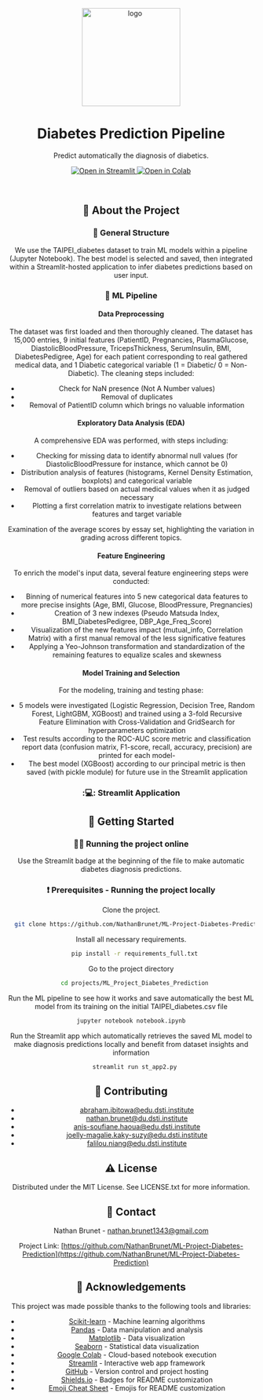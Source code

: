 <div align="center">

  <img src="https://zupimages.net/up/25/13/rkqb.png" alt="logo" width="200" height="auto" />
  <h1>Diabetes Prediction Pipeline</h1>
  
  <p>
    Predict automatically the diagnosis of diabetics. 
  </p>
  
  
<!-- Badges -->
<p>
  <a href="https://diabetes-predictions-app-ml.streamlit.app/">
    <img src="https://static.streamlit.io/badges/streamlit_badge_black_white.svg" alt="Open in Streamlit" />
  </a>
  <a href="https://colab.research.google.com/github/NathanBrunet/ML-Project-Diabetes-Prediction/blob/main/DiabetesPrediction.ipynb">
    <img src="https://colab.research.google.com/assets/colab-badge.svg" alt="Open in Colab" />
  </a>
</p>

<br />
  

<!-- About the Project -->
## :star2: About the Project

<!-- Features -->
### :dart: General Structure

We use the TAIPEI_diabetes dataset to train ML models within a pipeline (Jupyter Notebook). 
The best model is selected and saved, then integrated within a Streamlit-hosted application to infer diabetes predictions based on user input.

### :robot: ML Pipeline 

#### Data Preprocessing

The dataset was first loaded and then thoroughly cleaned. 
The dataset has 15,000 entries, 9 initial features (PatientID, Pregnancies, PlasmaGlucose, DiastolicBloodPressure,	TricepsThickness,	SerumInsulin,	BMI, DiabetesPedigree,	Age) for each patient corresponding to real gathered medical data, and 1 Diabetic categorical variable (1 = Diabetic/ 0 = Non-Diabetic).
The cleaning steps included:

- Check for NaN presence (Not A Number values)
- Removal of duplicates
- Removal of PatientID column which brings no valuable information

#### Exploratory Data Analysis (EDA)

A comprehensive EDA was performed, with steps including:

- Checking for missing data to identify abnormal null values (for DiastolicBloodPressure for instance, which cannot be 0)
- Distribution analysis of features (histograms, Kernel Density Estimation, boxplots) and categorical variable
- Removal of outliers based on actual medical values when it as judged necessary
- Plotting a first correlation matrix to investigate relations between features and target variable 

Examination of the average scores by essay set, highlighting the variation in grading across different topics.

#### Feature Engineering

To enrich the model's input data, several feature engineering steps were conducted:

- Binning of numerical features into 5 new categorical data features to more precise insights (Age, BMI, Glucose, BloodPressure, Pregnancies)
- Creation of 3 new indexes (Pseudo Matsuda Index, BMI_DiabetesPedigree, DBP_Age_Freq_Score)
- Visualization of the new features impact (mutual_info, Correlation Matrix) with a first manual removal of the less significative features
- Applying a Yeo-Johnson transformation and standardization of the remaining features to equalize scales and skewness

#### Model Training and Selection

For the modeling, training and testing phase:

- 5 models were investigated (Logistic Regression, Decision Tree, Random Forest, LightGBM, XGBoost) and trained using a 3-fold Recursive Feature Elimination with Cross-Validation and GridSearch for hyperparameters optimization
- Test results according to the ROC-AUC score metric and classification report data (confusion matrix, F1-score, recall, accuracy, precision) are printed for each model-
- The best model (XGBoost) according to our principal metric is then saved (with pickle module) for future use in the Streamlit application

### :💻: Streamlit Application


<!-- Getting Started -->
## 	:toolbox: Getting Started

<!-- Running the project online -->
### :technologist: Running the project online

Use the Streamlit badge at the beginning of the file to make automatic diabetes diagnosis predictions.

<!-- Running the project locally -->
### :exclamation: Prerequisites - Running the project locally

Clone the project.
```bash
  git clone https://github.com/NathanBrunet/ML-Project-Diabetes-Prediction.git
```
Install all necessary requirements.

```bash
  pip install -r requirements_full.txt
```

Go to the project directory

```bash
  cd projects/ML_Project_Diabetes_Prediction
```

Run the ML pipeline to see how it works and save automatically the best ML model from its training on the initial TAIPEI_diabetes.csv file
```bash
jupyter notebook notebook.ipynb
```

Run the Streamlit app which automatically retrieves the saved ML model to make diagnosis predictions locally and benefit from dataset insights and information
```bash
  streamlit run st_app2.py
```


<!-- Contributing -->
## :wave: Contributing

- abraham.ibitowa@edu.dsti.institute
- nathan.brunet@du.dsti.institute
- anis-soufiane.haoua@edu.dsti.institute
- joelly-magalie.kaky-suzy@edu.dsti.institute
- falilou.niang@edu.dsti.institute


<!-- License -->
## :warning: License

Distributed under the MIT License. See LICENSE.txt for more information.


<!-- Contact -->
## :handshake: Contact

Nathan Brunet - nathan.brunet1343@gmail.com

Project Link: [https://github.com/NathanBrunet/ML-Project-Diabetes-Prediction](https://github.com/NathanBrunet/ML-Project-Diabetes-Prediction)


<!-- Acknowledgments -->
## :gem: Acknowledgements

This project was made possible thanks to the following tools and libraries:

- [Scikit-learn](https://scikit-learn.org/) - Machine learning algorithms  
- [Pandas](https://pandas.pydata.org/) - Data manipulation and analysis  
- [Matplotlib](https://matplotlib.org/) - Data visualization  
- [Seaborn](https://seaborn.pydata.org/) - Statistical data visualization  
- [Google Colab](https://colab.research.google.com/) - Cloud-based notebook execution  
- [Streamlit](https://streamlit.io/) - Interactive web app framework  
- [GitHub](https://github.com/) - Version control and project hosting  
- [Shields.io](https://shields.io/) - Badges for README customization  
- [Emoji Cheat Sheet](https://github.com/ikatyang/emoji-cheat-sheet/blob/master/README.md) - Emojis for README customization

